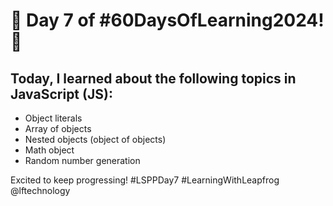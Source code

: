 # 🌟 Day 7 of #60DaysOfLearning2024! 🚀

## Today, I learned about the following topics in JavaScript (JS):

- Object literals
- Array of objects
- Nested objects (object of objects)
- Math object
- Random number generation

Excited to keep progressing! #LSPPDay7 #LearningWithLeapfrog @lftechnology
